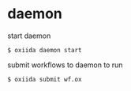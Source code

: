 # daemon

start daemon 

```console
$ oxiida daemon start
```

submit workflows to daemon to run

```console
$ oxiida submit wf.ox
```
